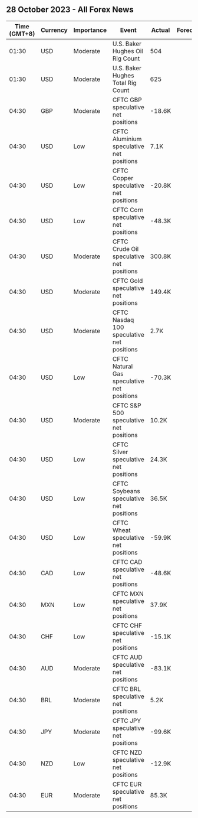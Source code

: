 ## 28 October 2023 - All Forex News

| Time (GMT+8) | Currency | Importance | Event | Actual | Forecast | Previous |
|------|----------|------------|-------|--------|----------|----------|
| 01:30 | USD | Moderate | U.S. Baker Hughes Oil Rig Count | 504 |  | 502 |
| 01:30 | USD | Moderate | U.S. Baker Hughes Total Rig Count | 625 |  | 624 |
| 04:30 | GBP | Moderate | CFTC GBP speculative net positions | -18.6K |  | -11.2K |
| 04:30 | USD | Low | CFTC Aluminium speculative net positions | 7.1K |  | 6.4K |
| 04:30 | USD | Low | CFTC Copper speculative net positions | -20.8K |  | -25.9K |
| 04:30 | USD | Low | CFTC Corn speculative net positions | -48.3K |  | -62.6K |
| 04:30 | USD | Moderate | CFTC Crude Oil speculative net positions | 300.8K |  | 306.4K |
| 04:30 | USD | Moderate | CFTC Gold speculative net positions | 149.4K |  | 112.7K |
| 04:30 | USD | Moderate | CFTC Nasdaq 100 speculative net positions | 2.7K |  | 14.3K |
| 04:30 | USD | Low | CFTC Natural Gas speculative net positions | -70.3K |  | -57.3K |
| 04:30 | USD | Moderate | CFTC S&P 500 speculative net positions | 10.2K |  | -63.2K |
| 04:30 | USD | Low | CFTC Silver speculative net positions | 24.3K |  | 19.7K |
| 04:30 | USD | Low | CFTC Soybeans speculative net positions | 36.5K |  | 27.1K |
| 04:30 | USD | Low | CFTC Wheat speculative net positions | -59.9K |  | -69.2K |
| 04:30 | CAD | Low | CFTC CAD speculative net positions | -48.6K |  | -48.5K |
| 04:30 | MXN | Low | CFTC MXN speculative net positions | 37.9K |  | 44.3K |
| 04:30 | CHF | Low | CFTC CHF speculative net positions | -15.1K |  | -17.1K |
| 04:30 | AUD | Moderate | CFTC AUD speculative net positions | -83.1K |  | -80.7K |
| 04:30 | BRL | Moderate | CFTC BRL speculative net positions | 5.2K |  | 3.5K |
| 04:30 | JPY | Moderate | CFTC JPY speculative net positions | -99.6K |  | -102.7K |
| 04:30 | NZD | Low | CFTC NZD speculative net positions | -12.9K |  | -5.9K |
| 04:30 | EUR | Moderate | CFTC EUR speculative net positions | 85.3K |  | 82.4K |
